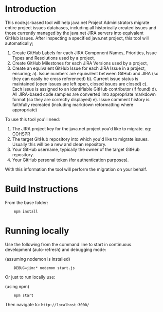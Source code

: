 # Introduction

This node.js-based tool will help java.net Project Administrators migrate entire project 
issues databases, including all historically created issues and those currently managed by 
the java.net JIRA servers into equivalent GitHub issues.   After inspecting a specified
java.net project, this tool will automatically; 

1. Create GitHub Labels for each JIRA Component Names, Priorities, Issue Types and Resolutions used by a project,
2. Create GitHub Milestones for each JIRA Versions used by a project,
3. Create an equivalent GitHub Issue for each JIRA Issue in a project, ensuring;
a). Issue numbers are equivalent between GitHub and JIRA (so they can easily be cross referenced)
b). Current issue status is maintained (open issues are left open, closed issues are closed)
c). Each issue is assigned to an identifiable GitHub contributor (if found)
d). All JIRA-based code samples are converted into appropriate markdown format (so they are correctly displayed)
e). Issue comment history is faithfully recreated (including markdown reformatting where appropriate)

To use this tool you'll need:

1. The JIRA project key for the java.net project you'd like to migrate.  eg: COHSPR
2. The target GitHub repository into which you'd like to migrate issues.  Usually this will be a new and clean repository.
3. Your GitHub username, typically the owner of the target GitHub repository.
4. Your GitHub personal token (for authentication purposes).

With this information the tool will perform the migration on your behalf.

# Build Instructions

From the base folder:

```
    npm install
```

# Running locally

Use the following from the command line to start in continuous development (auto-refresh) and debugging mode:

(assuming nodemon is installed)

```
    DEBUG=jim:* nodemon start.js
```    

Or just to run locally use:

(using npm)

```
    npm start
```

Then navigate to:  `http://localhost:3000/`
